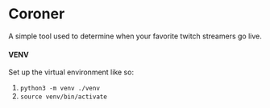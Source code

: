 # Coroner

A simple tool used to determine when your favorite twitch streamers go live.


#### VENV

Set up the virtual environment like so:

1. `python3 -m venv ./venv`
2. `source venv/bin/activate`
